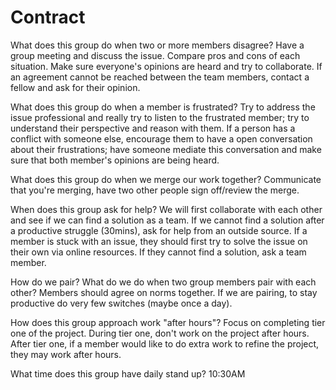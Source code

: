 # Contract

What does this group do when two or more members disagree?
Have a group meeting and discuss the issue. Compare pros and cons of each situation. Make sure everyone's opinions are heard and try to collaborate. If an agreement cannot be reached between the team members, contact a fellow and ask for their opinion.

What does this group do when a member is frustrated?
Try to address the issue professional and really try to listen to the frustrated member; try to understand their perspective and reason with them. If a person has a conflict with someone else, encourage them to have a open conversation about their frustrations; have someone mediate this conversation and make sure that both member's opinions are being heard.

What does this group do when we merge our work together?
Communicate that you're merging, have two other people sign off/review the merge.

When does this group ask for help?
We will first collaborate with each other and see if we can find a solution as a team. If we cannot find a solution after a productive struggle (30mins), ask for help from an outside source. If a member is stuck with an issue, they should first try to solve the issue on their own via online resources. If they cannot find a solution, ask a team member.

How do we pair? What do we do when two group members pair with each other?
Members should agree on norms together. If we are pairing, to stay productive do very few switches (maybe once a day).

How does this group approach work "after hours"?
Focus on completing tier one of the project. During tier one, don't work on the project after hours. After tier one, if a member would like to do extra work to refine the project, they may work after hours.

What time does this group have daily stand up?
10:30AM
